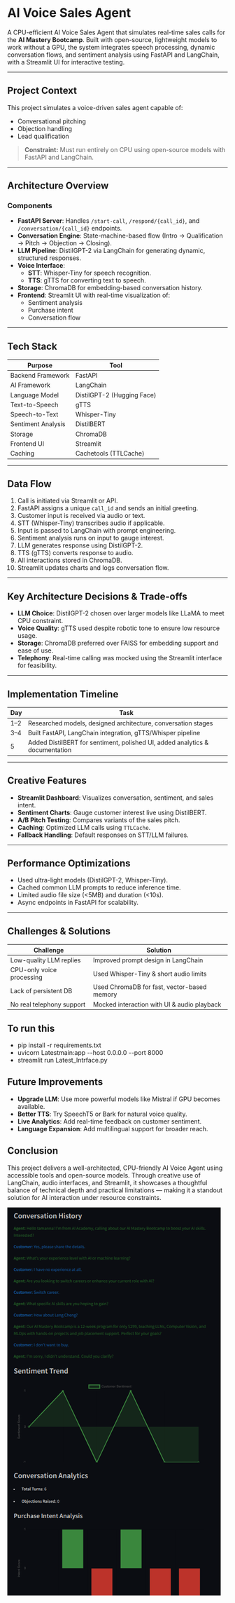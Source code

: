 # AI Voice Sales Agent

A CPU-efficient AI Voice Sales Agent that simulates real-time sales calls for the **AI Mastery Bootcamp**. Built with open-source, lightweight models to work without a GPU, the system integrates speech processing, dynamic conversation flows, and sentiment analysis using FastAPI and LangChain, with a Streamlit UI for interactive testing.

---

##  Project Context

This project simulates a voice-driven sales agent capable of:
- Conversational pitching
- Objection handling
- Lead qualification

> **Constraint:** Must run entirely on CPU using open-source models with FastAPI and LangChain.

---

##  Architecture Overview

###  Components

- **FastAPI Server**: Handles `/start-call`, `/respond/{call_id}`, and `/conversation/{call_id}` endpoints.
- **Conversation Engine**: State-machine-based flow (Intro → Qualification → Pitch → Objection → Closing).
- **LLM Pipeline**: DistilGPT-2 via LangChain for generating dynamic, structured responses.
- **Voice Interface**:
  - **STT**: Whisper-Tiny for speech recognition.
  - **TTS**: gTTS for converting text to speech.
- **Storage**: ChromaDB for embedding-based conversation history.
- **Frontend**: Streamlit UI with real-time visualization of:
  - Sentiment analysis
  - Purchase intent
  - Conversation flow

---

##  Tech Stack

| Purpose             | Tool                          |
|---------------------|-------------------------------|
| Backend Framework   | FastAPI                        |
| AI Framework        | LangChain                      |
| Language Model      | DistilGPT-2 (Hugging Face)     |
| Text-to-Speech      | gTTS                           |
| Speech-to-Text      | Whisper-Tiny                   |
| Sentiment Analysis  | DistilBERT                     |
| Storage             | ChromaDB                       |
| Frontend UI         | Streamlit                      |
| Caching             | Cachetools (TTLCache)          |

---

##  Data Flow

1. Call is initiated via Streamlit or API.
2. FastAPI assigns a unique `call_id` and sends an initial greeting.
3. Customer input is received via audio or text.
4. STT (Whisper-Tiny) transcribes audio if applicable.
5. Input is passed to LangChain with prompt engineering.
6. Sentiment analysis runs on input to gauge interest.
7. LLM generates response using DistilGPT-2.
8. TTS (gTTS) converts response to audio.
9. All interactions stored in ChromaDB.
10. Streamlit updates charts and logs conversation flow.

---

##  Key Architecture Decisions & Trade-offs

- **LLM Choice**: DistilGPT-2 chosen over larger models like LLaMA to meet CPU constraint.
- **Voice Quality**: gTTS used despite robotic tone to ensure low resource usage.
- **Storage**: ChromaDB preferred over FAISS for embedding support and ease of use.
- **Telephony**: Real-time calling was mocked using the Streamlit interface for feasibility.

---

##  Implementation Timeline

| Day | Task |
|-----|------|
| 1–2 | Researched models, designed architecture, conversation stages |
| 3–4 | Built FastAPI, LangChain integration, gTTS/Whisper pipeline |
| 5   | Added DistilBERT for sentiment, polished UI, added analytics & documentation |

---

##  Creative Features

- **Streamlit Dashboard**: Visualizes conversation, sentiment, and sales intent.
- **Sentiment Charts**: Gauge customer interest live using DistilBERT.
- **A/B Pitch Testing**: Compares variants of the sales pitch.
- **Caching**: Optimized LLM calls using `TTLCache`.
- **Fallback Handling**: Default responses on STT/LLM failures.

---

##  Performance Optimizations

- Used ultra-light models (DistilGPT-2, Whisper-Tiny).
- Cached common LLM prompts to reduce inference time.
- Limited audio file size (<5MB) and duration (<10s).
- Async endpoints in FastAPI for scalability.

---

##  Challenges & Solutions

| Challenge | Solution |
|----------|----------|
| Low-quality LLM replies | Improved prompt design in LangChain |
| CPU-only voice processing | Used Whisper-Tiny & short audio limits |
| Lack of persistent DB | Used ChromaDB for fast, vector-based memory |
| No real telephony support | Mocked interaction with UI & audio playback |

## To run this

- pip install -r requirements.txt
- uvicorn Latestmain:app --host 0.0.0.0 --port 8000
- streamlit run Latest_Intrface.py

##  Future Improvements

- **Upgrade LLM**: Use more powerful models like Mistral if GPU becomes available.
- **Better TTS**: Try SpeechT5 or Bark for natural voice quality.
- **Live Analytics**: Add real-time feedback on customer sentiment.
- **Language Expansion**: Add multilingual support for broader reach.


##  Conclusion

This project delivers a well-architected, CPU-friendly AI Voice Agent using accessible tools and open-source models. Through creative use of LangChain, audio interfaces, and Streamlit, it showcases a thoughtful balance of technical depth and practical limitations — making it a standout solution for AI interaction under resource constraints.

![Alt Text](https://github.com/empresst/AI_Voice_Sales_Agent/blob/main/Screenshot%20from%202025-06-19%2020-52-11.png)



